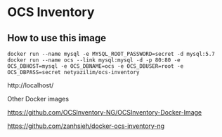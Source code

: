 # OCS Inventory
## How to use this image
```
docker run --name mysql -e MYSQL_ROOT_PASSWORD=secret -d mysql:5.7
docker run --name ocs --link mysql:mysql -d -p 80:80 -e OCS_DBHOST=mysql -e OCS_DBNAME=ocs -e OCS_DBUSER=root -e OCS_DBPASS=secret netyazilim/ocs-inventory 
```
http://localhost/
  
Other Docker images

https://github.com/OCSInventory-NG/OCSInventory-Docker-Image

https://github.com/zanhsieh/docker-ocs-inventory-ng

